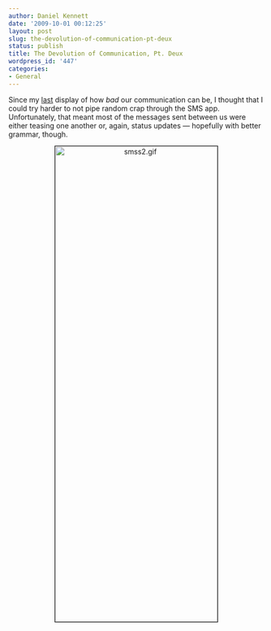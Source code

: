 ```yaml
---
author: Daniel Kennett
date: '2009-10-01 00:12:25'
layout: post
slug: the-devolution-of-communication-pt-deux
status: publish
title: The Devolution of Communication, Pt. Deux
wordpress_id: '447'
categories:
- General
---
```


Since my <a href="http://ikennd.ac/blog/2009/06/the-devolution-of-communication/">last</a> display of how <em>bad</em> our communication can be, I thought that I could try harder to not pipe random crap through the SMS app. Unfortunately, that meant most of the messages sent between us were either teasing one another or, again, status updates — hopefully with better grammar, though.


<div style="text-align:center;"><img style="border:1px solid black;" src="http://ikennd.ac/pictures/for_posts/2009/10/smss2.gif" alt="smss2.gif" border="0" width="320" height="936" /></div>